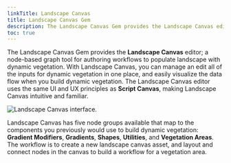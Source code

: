 ```yaml
---
linkTitle: Landscape Canvas
title: Landscape Canvas Gem
description: The Landscape Canvas Gem provides the Landscape Canvas editor to author dynamic vegetation for Open 3D Engine (O3DE) projects.
toc: true
---
```


The Landscape Canvas Gem provides the **Landscape Canvas** editor; a node-based graph tool for authoring workflows to populate landscape with dynamic vegetation. With Landscape Canvas, you can manage an edit all of the inputs for dynamic vegetation in one place, and easily visualize the data flow when you build dynamic vegetation. The Landscape Canvas editor uses the same UI and UX principles as **Script Canvas**, making Landscape Canvas intuitive and familiar.

![Landscape Canvas interface.](/images/user-guide/gems/landscape-canvas-demo.gif)

Landscape Canvas has five node groups available that map to the components you previously would use to build dynamic vegetation: **Gradient Modifiers**, **Gradients**, **Shapes**, **Utilities**, and **Vegetation Areas**. The workflow is to create a new landscape canvas asset, and layout and connect nodes in the canvas to build a workflow for a vegetation area.
